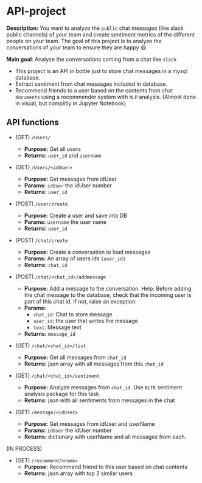 # API-project

**Description:** You want to analyze the `public` chat messages (like slack public channels) of your team and create sentiment metrics of the different people on your team. The goal of this project is to analyze the conversations of your team to ensure they are happy 😃.

**Main goal**: Analyze the conversations coming from a chat like `slack`

- This project is an API in bottle just to store chat messages in a mysql database.
- Extract sentiment from chat messages included in database.
- Recommend friends to a user based on the contents from chat `documents` using a recommender system with `NLP` analysis. (Almost done in visual, but complitly in Jupyter Notebook)

## API functions

- (GET) `/Users/` 
  - **Purpose:** Get all users
  - **Returns:** `user_id` and `username`

- (GET) `/Users/<idUser>` 
  - **Purpose:** Get messages from idUser
  - **Params:** `idUser` the idUser number
  - **Returns:** `user_id`

- (POST) `/user/create` 
  - **Purpose:** Create a user and save into DB
  - **Params:** `username` the user name
  - **Returns:** `user_id`

- (POST) `/chat/create` 
  - **Purpose:** Create a conversation to load messages
  - **Params:** An array of users ids `[user_id]`
  - **Returns:** `chat_id`

- (POST) `/chat/<chat_id>/addmessage` 
  - **Purpose:** Add a message to the conversation. Help: Before adding the chat message to the database, check that the incoming user is part of this chat id. If not, raise an exception.
  - **Params:**
    - `chat_id`: Chat to store message
    - `user_id`: the user that writes the message
    - `text`: Message text
  - **Returns:** `message_id`  

- (GET) `/chat/<chat_id>/list` 
  - **Purpose:** Get all messages from `chat_id`
  - **Returns:** json array with all messages from this `chat_id`

- (GET) `/chat/<chat_id>/sentiment` 
  - **Purpose:** Analyze messages from `chat_id`. Use `NLTK` sentiment analysis package for this task
  - **Returns:** json with all sentiments from messages in the chat

- (GET) `/message/<idUser>` 
  - **Purpose:** Get messages from idUser and userName
  - **Params:** `idUser` the idUser number
  - **Returns:** dictionary with userName and all messages from each.


(IN PROCESS)
- (GET) `/recommend/<name>`  
  - **Purpose:** Recommend friend to this user based on chat contents
  - **Returns:** json array with top 3 similar users




